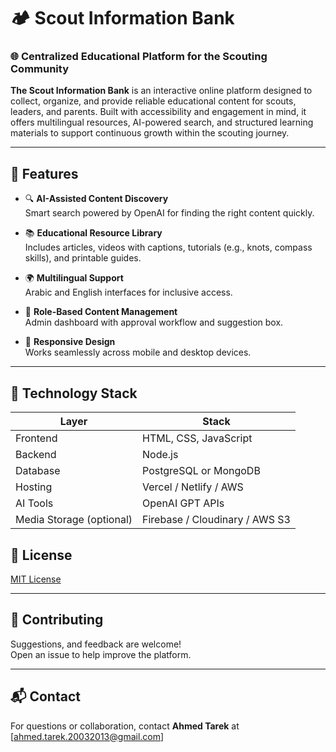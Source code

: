 # 🏕️ Scout Information Bank

### 🌐 Centralized Educational Platform for the Scouting Community

**The Scout Information Bank** is an interactive online platform designed to collect, organize, and provide reliable educational content for scouts, leaders, and parents. Built with accessibility and engagement in mind, it offers multilingual resources, AI-powered search, and structured learning materials to support continuous growth within the scouting journey.

---

## 🚀 Features

- 🔍 **AI-Assisted Content Discovery**  
  Smart search powered by OpenAI for finding the right content quickly.

- 📚 **Educational Resource Library**  
  Includes articles, videos with captions, tutorials (e.g., knots, compass skills), and printable guides.

- 🌍 **Multilingual Support**  
  Arabic and English interfaces for inclusive access.

- 🧠 **Role-Based Content Management**  
  Admin dashboard with approval workflow and suggestion box.

- 📱 **Responsive Design**  
  Works seamlessly across mobile and desktop devices.

---

## 🧰 Technology Stack

| Layer        | Stack                              |
|--------------|-------------------------------------|
| Frontend     | HTML, CSS, JavaScript               |
| Backend      | Node.js                             |
| Database     | PostgreSQL or MongoDB               |
| Hosting      | Vercel / Netlify / AWS              |
| AI Tools     | OpenAI GPT APIs                     |
| Media Storage (optional) | Firebase / Cloudinary / AWS S3  |


## 📄 License

[MIT License](LICENSE)

---

## 🤝 Contributing

Suggestions, and feedback are welcome!  
Open an issue  to help improve the platform.

---

## 📬 Contact

For questions or collaboration, contact **Ahmed Tarek** at [ahmed.tarek.20032013@gmail.com]


